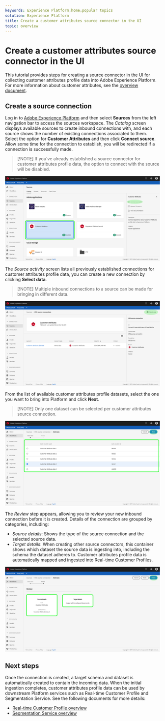 ```yaml
---
keywords: Experience Platform;home;popular topics
solution: Experience Platform
title: Create a customer attributes source connector in the UI
topic: overview
---
```


# Create a customer attributes source connector in the UI

This tutorial provides steps for creating a source connector in the UI for collecting customer attributes profile data into Adobe Experience Platform. For more information about customer attributes, see the [overview document](https://docs.adobe.com/content/help/en/core-services/interface/customer-attributes/attributes.html).

## Create a source connection

Log in to <a href="https://platform.adobe.com" target="_blank">Adobe Experience Platform</a> and then select **Sources** from the left navigation bar to access the sources workspace. The *Catalog* screen displays available sources to create inbound connections with, and each source shows the number of existing connections associated to them. Select the option for **Customer Attributes** and then click **Connect source**. Allow some time for the connection to establish, you will be redirected if a connection is successfully made.

>[!NOTE] If you've already established a source connector for customer attributes profile data, the option to connect with the source will be disabled.

![](../../../../images/customer-attributes/CA-sources_catalog.png)

The *Source activity* screen lists all previously established connections for customer attributes profile data, you can create a new connection by clicking **Select data**. 

>[!NOTE] Multiple inbound connections to a source can be made for bringing in different data. 

![](../../../../images/customer-attributes/CA-source_activity.png)

From the list of available customer attributes profile datasets, select the one you want to bring into Platform and click **Next**.

>[!NOTE] Only one dataset can be selected per customer attributes source connection.

![](../../../../images/customer-attributes/CA-select_data.png)

The *Review* step appears, allowing you to review your new inbound connection before it is created. Details of the connection are grouped by categories, including:

*   *Source details*: Shows the type of the source connection and the selected source data.
*   *Target details*: When creating other source connectors, this container shows which dataset the source data is ingesting into, including the schema the dataset adheres to. Customer attributes profile data is automatically mapped and ingested into Real-time Customer Profiles.

![](../../../../images/customer-attributes/CA-review.png)

## Next steps

Once the connection is created, a target schema and dataset is automatically created to contain the incoming data. When the initial ingestion completes, customer attributes profile data can be used by downstream Platform services such as Real-time Customer Profile and Segmentation Service. See the following documents for more details:

* [Real-time Customer Profile overview](../../../../../profile/home.md)
* [Segmentation Service overview](../../../../../segmentation/home.md)
